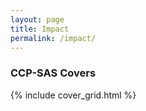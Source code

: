 ```yaml
---
layout: page
title: Impact
permalink: /impact/
---
```


### CCP-SAS Covers

{% include cover_grid.html %}